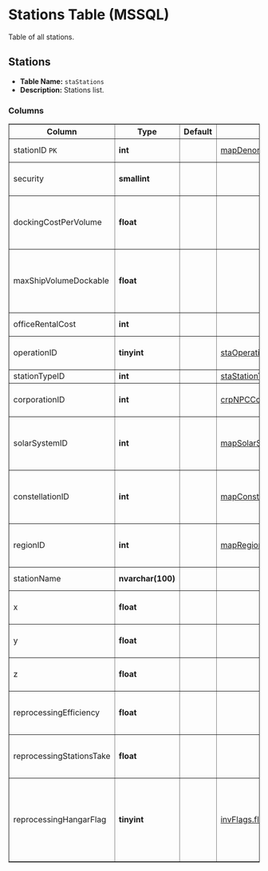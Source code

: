 # Stations Table (MSSQL)
Table of all stations.

## Stations

* __Table Name:__ ``staStations``
* __Description:__ Stations list.

### Columns

<table border="1">
    <tbody>
        <tr>
            <th>Column</th>
            <th>Type</th>
            <th>Default</th>
            <th>Xrefs</th>
            <th>Description</th>
        </tr>
        <tr>
            <td nowrap id="stationID">
                stationID
                <code title="Belongs to primary key">PK</code>
            </td>
            <td>
                <strong>int</strong>
            </td>
            <td></td>
            <td>
                <a href="../sqlite/sqlite_mapDenormalize.html#itemID">mapDenormalize.itemID</a><br>
            </td>
            <td>Unique station ID.</td>
        </tr>
        <tr>
            <td nowrap>
                security
            </td>
            <td>
                <strong>smallint</strong>
            </td>
            <td></td>
            <td></td>
            <td>Station security level.</td>
        </tr>
        <tr>
            <td nowrap>
                dockingCostPerVolume
            </td>
            <td>
                <strong>float</strong>
            </td>
            <td></td>
            <td></td>
            <td>Cost of docking per ship volume.  Currently always zero.</td>
        </tr>
        <tr>
            <td nowrap>
                maxShipVolumeDockable
            </td>
            <td>
                <strong>float</strong>
            </td>
            <td></td>
            <td></td>
            <td>Maximum volume of ship that can dock here (cubic meters).</td>
        </tr>
        <tr>
            <td nowrap>
                officeRentalCost
            </td>
            <td>
                <strong>int</strong>
            </td>
            <td></td>
            <td></td>
            <td>Base office rental cost.</td>
        </tr>
        <tr>
            <td nowrap>
                operationID
            </td>
            <td>
                <strong>tinyint</strong>
            </td>
            <td></td>
            <td>
                <a href="mssql_staOperations.html#operationID">staOperations.operationID</a><br>
            </td>
            <td>Station operaton mode.</td>
        </tr>
        <tr>
            <td nowrap>
                stationTypeID
            </td>
            <td>
                <strong>int</strong>
            </td>
            <td></td>
            <td>
                <a href="mssql_staStationTypes.html#stationTypeID">staStationTypes.stationTypeID</a><br>
            </td>
            <td>Station type.</td>
        </tr>
        <tr>
            <td nowrap>
                corporationID
            </td>
            <td>
                <strong>int</strong>
            </td>
            <td></td>
            <td>
                <a href="mssql_crpNPCCorporations.html#corporationID">crpNPCCorporations.corporationID</a><br>
            </td>
            <td>Corporation ID of owning corporation.</td>
        </tr>
        <tr>
            <td nowrap>
                solarSystemID
            </td>
            <td>
                <strong>int</strong>
            </td>
            <td></td>
            <td>
                <a href="../sqlite/sqlite_mapSolarSystems.html#solarSystemID">mapSolarSystems.solarSystemID</a><br>
            </td>
            <td>Solar system ID of solar system where station is located.</td>
        </tr>
        <tr>
            <td nowrap>
                constellationID
            </td>
            <td>
                <strong>int</strong>
            </td>
            <td></td>
            <td>
                <a href="../sqlite/sqlite_mapConstellations.html#constellationID">mapConstellations.constellationID</a><br>
            </td>
            <td>Constellation ID of constellation where station is located.</td>
        </tr>
        <tr>
            <td nowrap>
                regionID
            </td>
            <td>
                <strong>int</strong>
            </td>
            <td></td>
            <td>
                <a href="../sqlite/sqlite_mapRegions.html#regionID">mapRegions.regionID</a><br>
            </td>
            <td>Region ID of region where station is located.</td>
        </tr>
        <tr>
            <td nowrap>
                stationName
            </td>
            <td>
                <strong>nvarchar(100)</strong>
            </td>
            <td></td>
            <td></td>
            <td>Station name.</td>
        </tr>
        <tr>
            <td nowrap>
                x
            </td>
            <td>
                <strong>float</strong>
            </td>
            <td></td>
            <td></td>
            <td>X location of station in space.</td>
        </tr>
        <tr>
            <td nowrap>
                y
            </td>
            <td>
                <strong>float</strong>
            </td>
            <td></td>
            <td></td>
            <td>Y location of station in space.</td>
        </tr>
        <tr>
            <td nowrap>
                z
            </td>
            <td>
                <strong>float</strong>
            </td>
            <td></td>
            <td></td>
            <td>Z location of station in space.</td>
        </tr>
        <tr>
            <td nowrap>
                reprocessingEfficiency
            </td>
            <td>
                <strong>float</strong>
            </td>
            <td></td>
            <td></td>
            <td>Base station reprocessing efficiency (percentage).</td>
        </tr>
        <tr>
            <td nowrap>
                reprocessingStationsTake
            </td>
            <td>
                <strong>float</strong>
            </td>
            <td></td>
            <td></td>
            <td>Base station reprocessing tax (percentage).</td>
        </tr>
        <tr>
            <td nowrap>
                reprocessingHangarFlag
            </td>
            <td>
                <strong>tinyint</strong>
            </td>
            <td></td>
            <td>
                <a href="mssql_invFlags.html#flagID">invFlags.flagID</a><br>
            </td>
            <td>Inventory flag for location of reprocessing output?  Currently always 4 (Hangar).</td>
        </tr>
    </tbody>
</table>
